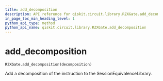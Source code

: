```yaml
---
title: add_decomposition
description: API reference for qiskit.circuit.library.RZXGate.add_decomposition
in_page_toc_min_heading_level: 1
python_api_type: method
python_api_name: qiskit.circuit.library.RZXGate.add_decomposition
---
```


# add\_decomposition

<span id="qiskit.circuit.library.RZXGate.add_decomposition" />

`RZXGate.add_decomposition(decomposition)`

Add a decomposition of the instruction to the SessionEquivalenceLibrary.

